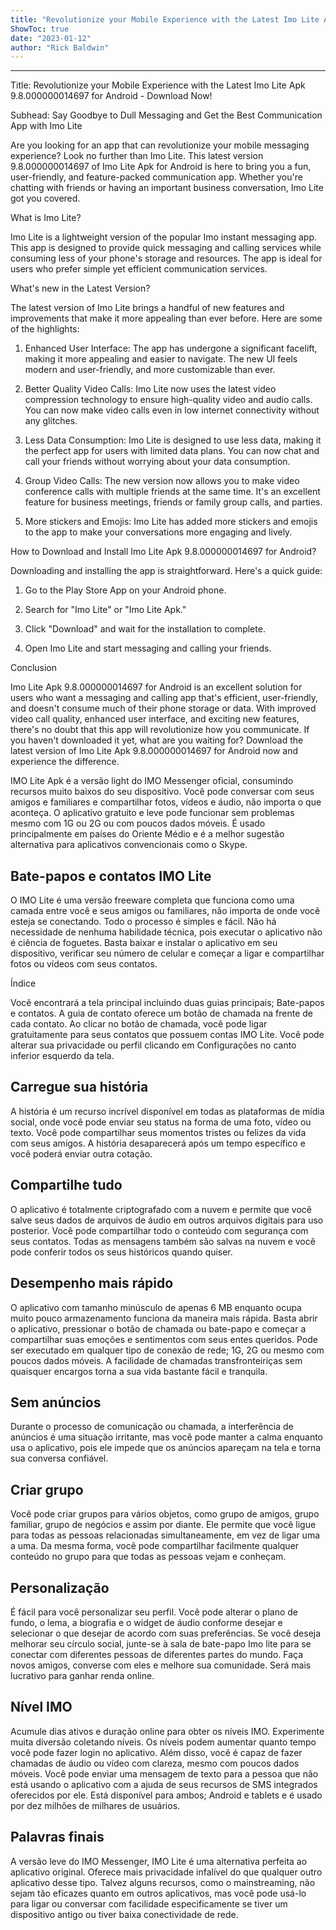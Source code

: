 ```yaml
---
title: "Revolutionize your Mobile Experience with the Latest Imo Lite Apk 9.8.000000014697 for Android - Download Now!"
ShowToc: true 
date: "2023-01-12"
author: "Rick Baldwin"
---
```

*****
Title: Revolutionize your Mobile Experience with the Latest Imo Lite Apk 9.8.000000014697 for Android - Download Now!

Subhead: Say Goodbye to Dull Messaging and Get the Best Communication App with Imo Lite

Are you looking for an app that can revolutionize your mobile messaging experience? Look no further than Imo Lite. This latest version 9.8.000000014697 of Imo Lite Apk for Android is here to bring you a fun, user-friendly, and feature-packed communication app. Whether you're chatting with friends or having an important business conversation, Imo Lite got you covered.

What is Imo Lite?

Imo Lite is a lightweight version of the popular Imo instant messaging app. This app is designed to provide quick messaging and calling services while consuming less of your phone's storage and resources. The app is ideal for users who prefer simple yet efficient communication services.

What's new in the Latest Version?

The latest version of Imo Lite brings a handful of new features and improvements that make it more appealing than ever before. Here are some of the highlights:

1. Enhanced User Interface: The app has undergone a significant facelift, making it more appealing and easier to navigate. The new UI feels modern and user-friendly, and more customizable than ever.

2. Better Quality Video Calls: Imo Lite now uses the latest video compression technology to ensure high-quality video and audio calls. You can now make video calls even in low internet connectivity without any glitches.

3. Less Data Consumption: Imo Lite is designed to use less data, making it the perfect app for users with limited data plans. You can now chat and call your friends without worrying about your data consumption.

4. Group Video Calls: The new version now allows you to make video conference calls with multiple friends at the same time. It's an excellent feature for business meetings, friends or family group calls, and parties.

5. More stickers and Emojis: Imo Lite has added more stickers and emojis to the app to make your conversations more engaging and lively.

How to Download and Install Imo Lite Apk 9.8.000000014697 for Android?

Downloading and installing the app is straightforward. Here's a quick guide:

1. Go to the Play Store App on your Android phone.

2. Search for "Imo Lite" or "Imo Lite Apk."

3. Click "Download" and wait for the installation to complete.

4. Open Imo Lite and start messaging and calling your friends.

Conclusion

Imo Lite Apk 9.8.000000014697 for Android is an excellent solution for users who want a messaging and calling app that's efficient, user-friendly, and doesn't consume much of their phone storage or data. With improved video call quality, enhanced user interface, and exciting new features, there's no doubt that this app will revolutionize how you communicate. If you haven't downloaded it yet, what are you waiting for? Download the latest version of Imo Lite Apk 9.8.000000014697 for Android now and experience the difference.


IMO Lite Apk é a versão light do IMO Messenger oficial, consumindo recursos muito baixos do seu dispositivo. Você pode conversar com seus amigos e familiares e compartilhar fotos, vídeos e áudio, não importa o que aconteça. O aplicativo gratuito e leve pode funcionar sem problemas mesmo com 1G ou 2G ou com poucos dados móveis. É usado principalmente em países do Oriente Médio e é a melhor sugestão alternativa para aplicativos convencionais como o Skype.
 
## Bate-papos e contatos IMO Lite
 
O IMO Lite é uma versão freeware completa que funciona como uma camada entre você e seus amigos ou familiares, não importa de onde você esteja se conectando. Todo o processo é simples e fácil. Não há necessidade de nenhuma habilidade técnica, pois executar o aplicativo não é ciência de foguetes. Basta baixar e instalar o aplicativo em seu dispositivo, verificar seu número de celular e começar a ligar e compartilhar fotos ou vídeos com seus contatos.
 
Índice
 
Você encontrará a tela principal incluindo duas guias principais; Bate-papos e contatos. A guia de contato oferece um botão de chamada na frente de cada contato. Ao clicar no botão de chamada, você pode ligar gratuitamente para seus contatos que possuem contas IMO Lite. Você pode alterar sua privacidade ou perfil clicando em Configurações no canto inferior esquerdo da tela.
 
## Carregue sua história
 
A história é um recurso incrível disponível em todas as plataformas de mídia social, onde você pode enviar seu status na forma de uma foto, vídeo ou texto. Você pode compartilhar seus momentos tristes ou felizes da vida com seus amigos. A história desaparecerá após um tempo específico e você poderá enviar outra cotação.
 
## Compartilhe tudo
 
O aplicativo é totalmente criptografado com a nuvem e permite que você salve seus dados de arquivos de áudio em outros arquivos digitais para uso posterior. Você pode compartilhar todo o conteúdo com segurança com seus contatos. Todas as mensagens também são salvas na nuvem e você pode conferir todos os seus históricos quando quiser.
 
## Desempenho mais rápido
 
O aplicativo com tamanho minúsculo de apenas 6 MB enquanto ocupa muito pouco armazenamento funciona da maneira mais rápida. Basta abrir o aplicativo, pressionar o botão de chamada ou bate-papo e começar a compartilhar suas emoções e sentimentos com seus entes queridos. Pode ser executado em qualquer tipo de conexão de rede; 1G, 2G ou mesmo com poucos dados móveis. A facilidade de chamadas transfronteiriças sem quaisquer encargos torna a sua vida bastante fácil e tranquila.
 
## Sem anúncios
 
Durante o processo de comunicação ou chamada, a interferência de anúncios é uma situação irritante, mas você pode manter a calma enquanto usa o aplicativo, pois ele impede que os anúncios apareçam na tela e torna sua conversa confiável.
 
## Criar grupo
 
Você pode criar grupos para vários objetos, como grupo de amigos, grupo familiar, grupo de negócios e assim por diante. Ele permite que você ligue para todas as pessoas relacionadas simultaneamente, em vez de ligar uma a uma. Da mesma forma, você pode compartilhar facilmente qualquer conteúdo no grupo para que todas as pessoas vejam e conheçam.
 
## Personalização
 
É fácil para você personalizar seu perfil. Você pode alterar o plano de fundo, o lema, a biografia e o widget de áudio conforme desejar e selecionar o que desejar de acordo com suas preferências. Se você deseja melhorar seu círculo social, junte-se à sala de bate-papo Imo lite para se conectar com diferentes pessoas de diferentes partes do mundo. Faça novos amigos, converse com eles e melhore sua comunidade. Será mais lucrativo para ganhar renda online.
 
## Nível IMO
 
Acumule dias ativos e duração online para obter os níveis IMO. Experimente muita diversão coletando níveis. Os níveis podem aumentar quanto tempo você pode fazer login no aplicativo. Além disso, você é capaz de fazer chamadas de áudio ou vídeo com clareza, mesmo com poucos dados móveis. Você pode enviar uma mensagem de texto para a pessoa que não está usando o aplicativo com a ajuda de seus recursos de SMS integrados oferecidos por ele. Está disponível para ambos; Android e tablets e é usado por dez milhões de milhares de usuários.
 
## Palavras finais
 
A versão leve do IMO Messenger, IMO Lite é uma alternativa perfeita ao aplicativo original. Oferece mais privacidade infalível do que qualquer outro aplicativo desse tipo. Talvez alguns recursos, como o mainstreaming, não sejam tão eficazes quanto em outros aplicativos, mas você pode usá-lo para ligar ou conversar com facilidade especificamente se tiver um dispositivo antigo ou tiver baixa conectividade de rede.



